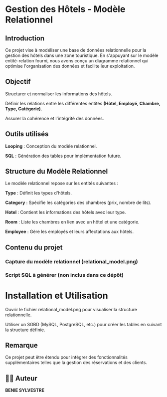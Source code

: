 # Gestion des Hôtels - Modèle Relationnel
## Introduction
Ce projet vise à modéliser une base de données relationnelle pour la gestion des hôtels dans une zone touristique. En s'appuyant sur le modèle entité-relation fourni, nous avons conçu un diagramme relationnel qui optimise l'organisation des données et facilite leur exploitation.

## Objectif
Structurer et normaliser les informations des hôtels.

Définir les relations entre les différentes entités **(Hôtel, Employé, Chambre, Type, Catégorie)**.

Assurer la cohérence et l'intégrité des données.

## Outils utilisés
**Looping** : Conception du modèle relationnel.

**SQL** : Génération des tables pour implémentation future.

## Structure du Modèle Relationnel
Le modèle relationnel repose sur les entités suivantes :

**Type** : Définit les types d'hôtels.

**Category** : Spécifie les catégories des chambres (prix, nombre de lits).

**Hotel** : Contient les informations des hôtels avec leur type.

**Room** : Liste les chambres en lien avec un hôtel et une catégorie.

**Employee** : Gère les employés et leurs affectations aux hôtels.

## Contenu du projet
### Capture du modèle relationnel (relational_model.png)

### Script SQL à générer (non inclus dans ce dépôt)

# Installation et Utilisation
Ouvrir le fichier relational_model.png pour visualiser la structure relationnelle.

Utiliser un SGBD (MySQL, PostgreSQL, etc.) pour créer les tables en suivant la structure définie.

## Remarque
Ce projet peut être étendu pour intégrer des fonctionnalités supplémentaires telles que la gestion des réservations et des clients.

## 👨‍💻 Auteur
 **BENIE SYLVESTRE**